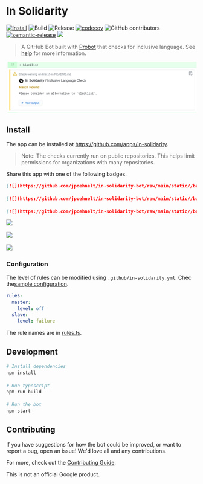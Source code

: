 # In Solidarity

[![Install](https://img.shields.io/badge/-Install%20App-blue)](https://github.com/apps/in-solidarity)
![Build](https://github.com/jpoehnelt/in-solidarity-bot/workflows/Build/badge.svg)
![Release](https://github.com/jpoehnelt/in-solidarity-bot/workflows/Release/badge.svg)
[![codecov](https://codecov.io/gh/jpoehnelt/in-solidarity-bot/branch/master/graph/badge.svg)](https://codecov.io/gh/jpoehnelt/in-solidarity-bot)
![GitHub contributors](https://img.shields.io/github/contributors/jpoehnelt/in-solidarity-bot?color=green)
[![semantic-release](https://img.shields.io/badge/%20%20%F0%9F%93%A6%F0%9F%9A%80-semantic--release-e10079.svg)](https://github.com/semantic-release/semantic-release)
[![](./static//badge-flat.png)](https://github.com/apps/in-solidarity)

> A GitHub Bot built with [Probot](https://github.com/probot/probot) that checks for inclusive language. See [help](./static/HELP.md) for more information.

![](./static/screenshot.png)

## Install

The app can be installed at https://github.com/apps/in-solidarity.

> Note: The checks currently run on public repositories. This helps limit permissions for organizations with many repositories.

Share this app with one of the following badges.

```md
[![](https://github.com/jpoehnelt/in-solidarity-bot/raw/main/static//badge-flat.png)](https://github.com/apps/in-solidarity)

[![](https://github.com/jpoehnelt/in-solidarity-bot/raw/main/static//badge-flat-square.png)](https://github.com/apps/in-solidarity)

[![](https://github.com/jpoehnelt/in-solidarity-bot/raw/main/static//badge-for-the-badge.png)](https://github.com/apps/in-solidarity)
```

[![](https://github.com/jpoehnelt/in-solidarity-bot/raw/main/static//badge-flat.png)](https://github.com/apps/in-solidarity)

[![](https://github.com/jpoehnelt/in-solidarity-bot/raw/main/static//badge-flat-square.png)](https://github.com/apps/in-solidarity)

[![](https://github.com/jpoehnelt/in-solidarity-bot/raw/main/static//badge-for-the-badge.png)](https://github.com/apps/in-solidarity)

### Configuration

The level of rules can be modified using `.github/in-solidarity.yml`. Chec the[sample configuration](https://github.com/jpoehnelt/in-solidarity-bot/blob/main/fixtures/in-solidarity.yml).

```yaml
rules:
  master:
    level: off
  slave:
    level: failure
```

The rule names are in [rules.ts](https://github.com/jpoehnelt/in-solidarity-bot/blob/main/src/rules.ts).

## Development

```sh
# Install dependencies
npm install

# Run typescript
npm run build

# Run the bot
npm start
```

## Contributing

If you have suggestions for how the bot could be improved, or want to report a bug, open an issue! We'd love all and any contributions.

For more, check out the [Contributing Guide](CONTRIBUTING.md).

This is not an official Google product.
